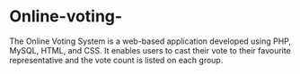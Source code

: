 # Online-voting-
The Online Voting System is a web-based application developed using PHP, MySQL, HTML, and CSS. It enables users to cast their vote to their favourite representative and the vote count is listed on each group.
